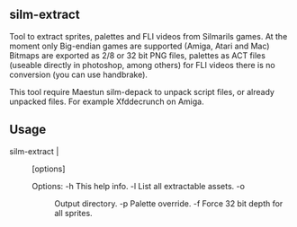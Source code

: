##  silm-extract

Tool to extract sprites, palettes and FLI videos from Silmarils games. At the moment only Big-endian games are supported (Amiga, Atari and Mac)
Bitmaps are exported as 2/8 or 32 bit PNG files, palettes as ACT files (useable directly in photoshop, among others) for FLI videos there is no conversion (you can use handbrake).

This tool require Maestun silm-depack to unpack script files, or already unpacked files.
For example Xfddecrunch on Amiga.

##  Usage

silm-extract <file> | <dir> [options]

Options:
  -h        This help info.
  -l        List all extractable assets.
  -o <dir>  Output directory.
  -p <file> Palette override.
  -f        Force 32 bit depth for all sprites.
